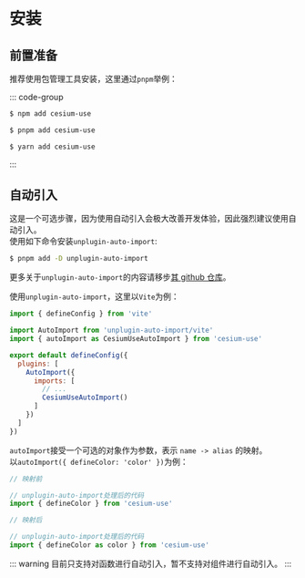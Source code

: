 # 安装

## 前置准备

推荐使用包管理工具安装，这里通过`pnpm`举例：

::: code-group

```sh [npm]
$ npm add cesium-use
```

```sh [pnpm]
$ pnpm add cesium-use
```

```sh [yarn]
$ yarn add cesium-use
```

:::

## 自动引入

这是一个可选步骤，因为使用自动引入会极大改善开发体验，因此强烈建议使用自动引入。  
使用如下命令安装`unplugin-auto-import`:

```sh
$ pnpm add -D unplugin-auto-import
```

更多关于`unplugin-auto-import`的内容请移步[其 github 仓库](https://github.com/unplugin/unplugin-auto-import)。

使用`unplugin-auto-import`，这里以`Vite`为例：

```js
import { defineConfig } from 'vite'

import AutoImport from 'unplugin-auto-import/vite'
import { autoImport as CesiumUseAutoImport } from 'cesium-use'

export default defineConfig({
  plugins: [
    AutoImport({
      imports: [
        // ...
        CesiumUseAutoImport()
      ]
    })
  ]
})
```

`autoImport`接受一个可选的对象作为参数，表示 `name -> alias` 的映射。  
以`autoImport({ defineColor: 'color' })`为例：

```js
// 映射前

// unplugin-auto-import处理后的代码
import { defineColor } from 'cesium-use'
```

```js
// 映射后

// unplugin-auto-import处理后的代码
import { defineColor as color } from 'cesium-use'
```

::: warning
目前只支持对函数进行自动引入，暂不支持对组件进行自动引入。
:::
